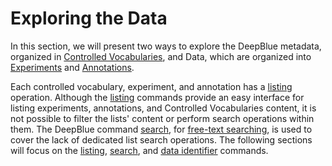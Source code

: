 # Exploring the Data

In this section, we will present two ways to explore the DeepBlue metadata, organized in [Controlled Vocabularies](../02-data-types/02-03-controlled-vocabulary.md), and Data, which are organized into [Experiments](../02-data-types/02-01-experiments.md) and [Annotations](../02-data-types/02-02-annotations.md).

Each controlled vocabulary, experiment, and annotation has a [listing](03-01-listing.md) operation.
Although the [listing](03-01-listing.md) commands provide an easy interface for listing experiments, annotations, and Controlled Vocabularies content, it is not possible to filter the lists' content or perform search operations within them.
The DeepBlue command [search](http://deepblue.mpi-inf.mpg.de/api.html#api-search), for [free-text searching](03-02-free-text-searching.md), is used to cover the lack of dedicated list search operations.
The following sections will focus on the [listing](03-01-listing.md), [search](03-02-free-text-searching.md), and [data identifier](03-03-data-identifier.md) commands.